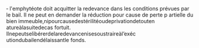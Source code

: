 ‐ l'emphytéote doit acquitter la redevance dans les conditions prévues par le bail. Il ne peut en demander la réduction pour cause de perte p artielle du bien immeuble,nipourcausedestérilitéoudeprivationdetouten atureàlasuitedecas fortuit.
Ilnepeutselibérerdelaredevancenisesoustraireàl’exéc utiondubailendélaissantle fonds.